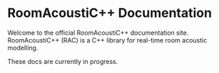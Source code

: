 # RoomAcoustiC++ Documentation

Welcome to the official RoomAcoustiC++ documentation site. RoomAcoustiC++ (RAC) is a C++ library for real-time room acoustic modelling.

These docs are currently in progress.
